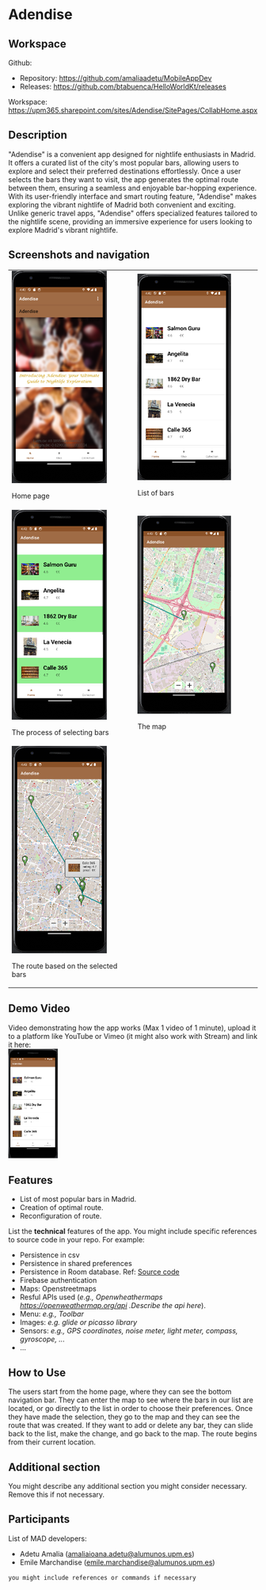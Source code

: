 # Adendise

## Workspace 
Github:  
- Repository: https://github.com/amaliaadetu/MobileAppDev   
- Releases: https://github.com/btabuenca/HelloWorldKt/releases 

Workspace: https://upm365.sharepoint.com/sites/Adendise/SitePages/CollabHome.aspx
  

## Description
"Adendise" is a convenient app designed for nightlife enthusiasts in Madrid. It offers a curated list of the city's most popular bars, allowing users to explore and select their preferred destinations effortlessly. Once a user selects the bars they want to visit, the app generates the optimal route between them, ensuring a seamless and enjoyable bar-hopping experience. With its user-friendly interface and smart routing feature, "Adendise" makes exploring the vibrant nightlife of Madrid both convenient and exciting. 
Unlike generic travel apps, "Adendise" offers specialized features tailored to the nightlife scene, providing an immersive experience for users looking to explore Madrid's vibrant nightlife.

## Screenshots and navigation

<table>
  <tr>
    <td>
      <img src="img/img1.png" width="80%" alt="Describe here image 1"/>
      <p align="left">Home page</p>
    </td>
    <td>
      <img src="img/img2.png" width="80%" alt="Describe here image 2"/>
      <p align="left">List of bars</p>
    </td>
  </tr>
  <tr>
    <td>
      <img src="img/img3.png" width="80%" alt="Describe here image 3"/>
      <p align="left">The process of selecting bars</p>
    </td>
    <td>
      <img src="img/img4.png" width="80%" alt="Describe here image 4"/>
      <p align="left">The map</p>
    </td>
  </tr>
  <tr>
    <td>
      <img src="img/img5.png" width="80%" alt="Describe here image 5"/>
      <p align="left">The route based on the selected bars</p>
    </td>
    <td>
    </td>
  </tr>
</table>



## Demo Video
Video demonstrating how the app works (Max 1 video of 1 minute), upload it to a platform like YouTube or Vimeo (it might also work with Stream) and link it here:  
<a href="https://youtu.be/AfMGdk2LRkM">
<img src="img/img2.png" alt="Noise meter app" width="100" /> 
</a>

## Features

- List of most popular bars in Madrid.
- Creation of optimal route.
- Reconfiguration of route.

List the **technical** features of the app. You might include specific references to source code
in your repo. For example:
- Persistence in csv
- Persistence in shared preferences
- Persistence in Room database. Ref: [Source code](https://github.com/btabuenca/HelloWorldKt/blob/268a3367296238c76ec1baa18d0b5d268a49235f/app/src/main/java/es/upm/btb/helloworldkt/persistence/room/LocationEntity.kt#L6 "LocationEntity")
- Firebase authentication
- Maps: Openstreetmaps
- Resful APIs used (*e.g., Openwheathermaps https://openweathermap.org/api .Describe the api here*). 
- Menu: *e.g., Toolbar*
- Images: *e.g. glide or picasso library*
- Sensors: *e.g., GPS coordinates, noise meter, light meter, compass, gyroscope, ...* 
- ...

## How to Use
The users start from the home page, where they can see the bottom navigation bar. They can enter the map to see where the bars in our list are located, or go directly to the list in order to choose their preferences. Once they have made the selection, they go to the map and they can see the route that was created. If they want to add or delete any bar, they can slide back to the list, make the change, and go back to the map. The route begins from their current location.

## Additional section
You might describe any additional section you might consider necessary. Remove this if not necessary.

## Participants
List of MAD developers:
- Adetu Amalia (amaliaioana.adetu@alumunos.upm.es)
- Emile Marchandise (emile.marchandise@alumunos.upm.es)  


```bash
you might include references or commands if necessary
